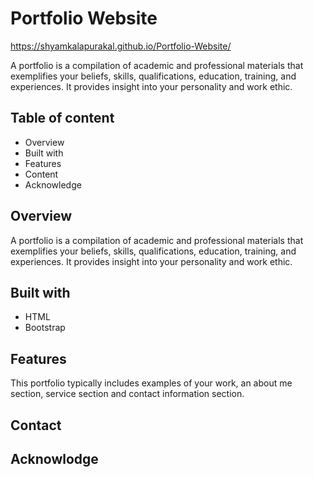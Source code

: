 # Portfolio Website

https://shyamkalapurakal.github.io/Portfolio-Website/

A portfolio is a compilation of academic and professional materials that exemplifies your beliefs, skills, qualifications, education, training, 
and experiences. It provides insight into your personality and work ethic.

## Table of content

  * Overview
  * Built with
  * Features
  * Content
  * Acknowledge

## Overview

A portfolio is a compilation of academic and professional materials that exemplifies your beliefs, skills, qualifications, education, training, 
and experiences. It provides insight into your personality and work ethic.

## Built with

  * HTML
  * Bootstrap
  
## Features

This portfolio typically includes examples of your work, an about me section, service section and contact information section. 

## Contact

## Acknowlodge
